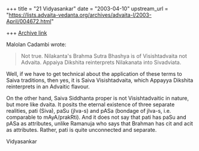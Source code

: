 +++
title = "21 Vidyasankar"
date = "2003-04-10"
upstream_url = "https://lists.advaita-vedanta.org/archives/advaita-l/2003-April/004672.html"

+++
[Archive link](https://lists.advaita-vedanta.org/archives/advaita-l/2003-April/004672.html)

Malolan Cadambi <cadambi at HOTPOP.COM> wrote:

>Not true. Nilakanta's Brahma Sutra Bhashya is of Visishtadvaita not
Advaita.
>Appaiya Dikshita reinterprets Nilakanata into Sivadviata.
>

Well, if we have to get technical about the application of these terms to
Saiva traditions, then yes, it is Saiva Visishtadvaita, which Appayya
Dikshita reinterprets in an Advaitic flavour.

On the other hand, Saiva Siddhanta proper is not Visishtadvaitic in nature,
but more like dvaita. It posits the eternal existence of three separate
realities, pati (Siva), paSu (jIva-s) and pASa (bondage of jIva-s, i.e.
comparable to mAyA/prakRti). And it does not say that pati has paSu and
pASa as attributes, unlike Ramanuja who says that Brahman has cit and acit
as attributes. Rather, pati is quite unconnected and separate.

Vidyasankar

